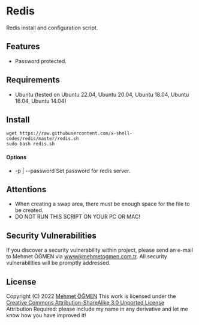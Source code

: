 # Redis

Redis install and configuration script.

## Features

* Password protected.

## Requirements

* Ubuntu (tested on Ubuntu 22.04, Ubuntu 20.04, Ubuntu 18.04, Ubuntu 16.04, Ubuntu 14.04)

## Install

```
wget https://raw.githubusercontent.com/x-shell-codes/redis/master/redis.sh
sudo bash redis.sh
```

#### Options

- -p | --password  Set password for redis server.

## Attentions

* When creating a swap area, there must be enough space for the file to be created.
* DO NOT RUN THIS SCRIPT ON YOUR PC OR MAC!

## Security Vulnerabilities

If you discover a security vulnerability within project, please send an e-mail to Mehmet ÖĞMEN
via [www@mehmetogmen.com.tr](mailto:www@mehmetogmen.com.tr). All security vulnerabilities will be promptly addressed.

## License

Copyright (C) 2022 [Mehmet ÖĞMEN](https://github.com/X-Adam)
This work is licensed under
the [Creative Commons Attribution-ShareAlike 3.0 Unported License](http://creativecommons.org/licenses/by-sa/3.0/)  
Attribution Required: please include my name in any derivative and let me know how you have improved it!

